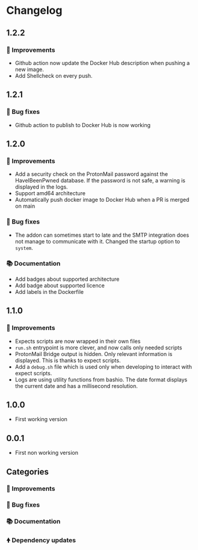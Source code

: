 # Changelog


## 1.2.2

### 🚀 Improvements

- Github action now update the Docker Hub description when pushing
  a new image.
- Add Shellcheck on every push.

## 1.2.1

### 🐛 Bug fixes

- Github action to publish to Docker Hub is now working
  
## 1.2.0

### 🚀 Improvements

- Add a security check on the ProtonMail password against the HaveIBeenPwned
  database. If the password is not safe, a warning is displayed in the logs.
- Support amd64 architecture
- Automatically push docker image to Docker Hub when a PR is merged on main

### 🐛 Bug fixes

- The addon can sometimes start to late and the SMTP integration does not manage
  to communicate with it. Changed the startup option to `system`.

### 📚 Documentation

- Add badges about supported architecture
- Add badge about supported licence
- Add labels in the Dockerfile
  
## 1.1.0

### 🚀 Improvements

- Expects scripts are now wrapped in their own files
- `run.sh` entrypoint is more clever, and now calls only needed scripts
- ProtonMail Bridge output is hidden. Only relevant information is
   displayed. This is thanks to expect scripts.
- Add a `debug.sh` file which is used only when developing to interact
  with expect scripts.
- Logs are using utility functions from bashio. The date format displays
  the current date and has a millisecond resolution.

## 1.0.0

- First working version
  
## 0.0.1

- First non working version

## Categories

### 🚀 Improvements

### 🐛 Bug fixes

### 📚 Documentation

### 🠝 Dependency updates
